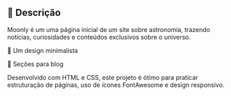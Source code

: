 ## 📝 Descrição

Moonly é um uma página inicial de um site sobre astronomia, trazendo notícias, curiosidades e conteúdos exclusivos sobre o universo.

🔭 Um design minimalista

📢 Seções para blog

Desenvolvido com HTML e CSS, este projeto é ótimo para praticar estruturação de páginas, uso de ícones FontAwesome e design responsivo.
